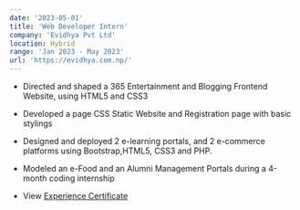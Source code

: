 ```yaml
---
date: '2023-05-01'
title: 'Web Developer Intern'
company: 'Evidhya Pvt Ltd'
location: Hybrid
range: 'Jan 2023 - May 2023'
url: 'https://evidhya.com.np/'
---
```


- Directed and shaped a 365 Entertainment and Blogging Frontend Website, using HTML5 and CSS3
- Developed a page CSS Static Website and Registration page with basic stylings
- Designed and deployed 2 e-learning portals, and 2 e-commerce platforms using Bootstrap,HTML5, CSS3 and PHP.
- Modeled an e-Food and an Alumni Management Portals during a 4-month coding internship

- View [Experience Certificate](https://drive.google.com/file/d/1oSWYC_HX1to7SdkuvC9aghBgN8AGO2YX/view?usp=drive_link)
